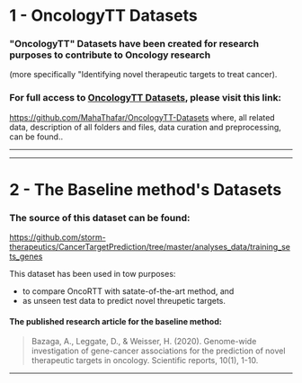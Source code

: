 # 1 - OncologyTT Datasets

### "OncologyTT" Datasets have been created for research purposes to contribute to Oncology research
(more specifically "Identifying novel therapeutic targets to treat cancer).

### For full access to [OncologyTT Datasets](https://github.com/MahaThafar/OncologyTT-Datasets), please visit this link:
https://github.com/MahaThafar/OncologyTT-Datasets
where, all related data, description of all folders and files, data curation and preprocessing, can be found.. 


----------------------------------------------------------------------
----------------------------------------------------------------------
# 2 - The Baseline method's Datasets
### The source of this dataset can be found:
https://github.com/storm-therapeutics/CancerTargetPrediction/tree/master/analyses_data/training_sets_genes

This dataset has been used in tow purposes:
* to compare OncoRTT with satate-of-the-art method, and
* as unseen test data to predict novel threupetic targets.
#### The published research article for the baseline method:
> Bazaga, A., Leggate, D., & Weisser, H. (2020). Genome-wide investigation of gene-cancer associations for the prediction of novel therapeutic targets in oncology. Scientific reports, 10(1), 1-10.

---------------------------------------------------------------------

